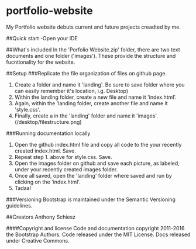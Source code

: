 # portfolio-website
My Portfolio website debuts current and future projects creadted by me.

##Quick start
-Open your IDE

##What's included
In the 'Porfolio Website.zip' folder, there are two text documents and one folder ('images'). These provide the structure and fucntionality for the website.

##Setup
###Replicate the file organization of files on github page.
1. Create a folder and name it 'landing'. Be sure to save folder where you can easily remember it's location, i.g. Desktop)
2. Within the landing folder, create a new file and name it 'index.html'.
3. Again, within the 'landing folder, create another file and name it 'style.css'.
4. Finally, create a in the 'landing' folder and name it 'images'.
(/desktop/filestructure.png)


###Running documentation locally
1. Open the github index.html file and copy all code to the your recently created index.html. Save.  
2. Repeat step 1. above for style.css. Save.
3. Open the images folder on github and save each picture, as labeled, under your recently created images folder.
3. Once all saved, open the 'landing' folder where saved and run by clicking on the 'index.html'.
4. Tadaa!

###Versioning
Bootstrap is maintained under the Semantic Versioning guidelines.

##Creators
Anthony Schiesz

####Copyright and license
Code and documentation copyright 2011-2016 the Bootstrap Authors. Code released under the MIT License. Docs released under Creative Commons.
